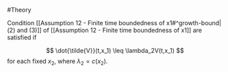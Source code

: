 #Theory

Condition [[Assumption 12 - Finite time boundedness of x1#^growth-bound|(2) and (3)]] of [[Assumption 12 - Finite time boundedness of x1]] are satisfied if 

$$ \dot{\tilde{V}}(t,x_1) \leq \lambda_2V(t,x_1) $$
for each fixed $x_2$, where $\lambda_2 = c(x_2)$.